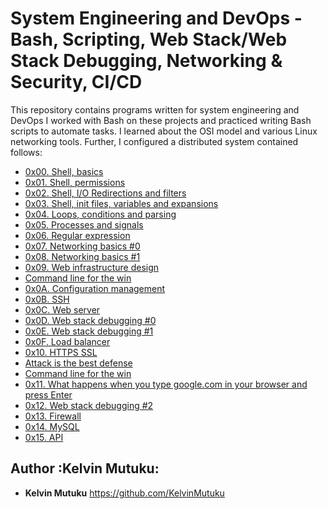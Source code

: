 # System Engineering and DevOps - Bash, Scripting, Web Stack/Web Stack Debugging, Networking & Security, CI/CD

This repository contains programs written for system engineering and DevOps
I worked with Bash on these projects and practiced
writing Bash scripts to automate tasks. I learned about the OSI model and
various Linux networking tools. Further, I configured a distributed system 
contained follows:

* [0x00. Shell, basics](./0x00-shell_basics)
* [0x01. Shell, permissions](./0x01-shell_permissions)
* [0x02. Shell, I/O Redirections and filters](./0x02-shell_redirections)
* [0x03. Shell, init files, variables and expansions](./0x03-shell_variables_expansions)
* [0x04. Loops, conditions and parsing](./0x04-loops_conditions_and_parsing)
* [0x05. Processes and signals](./0x05-processes_and_signals)
* [0x06. Regular expression](./0x06-regular_expressions)
* [0x07. Networking basics #0](./0x07-networking_basics)
* [0x08. Networking basics #1](./0x08-networking_basics_2)
* [0x09. Web infrastructure design ](./0x09-web_infrastructure_design)
* [Command line for the win](./command_line_for_the_win)
* [0x0A. Configuration management](./0x0A-configuration_management)
* [0x0B. SSH](./0x0B-ssh)
* [0x0C. Web server ](./0x0C-web_server)
* [0x0D. Web stack debugging #0 ](./0x0D-web_stack_debugging_0)
* [0x0E. Web stack debugging #1](./0x0E-web_stack_debugging_1)
* [0x0F. Load balancer](./0x0F-load_balancer)
* [0x10. HTTPS SSL](./0x10-https_ssl)
* [Attack is the best defense](./attack_is_the_best_defense)
* [Command line for the win](./command_line_for_the_win)
* [0x11. What happens when you type google.com in your browser and press Enter](./0x11-what_happens_when_your_type_google_com_in_your_browser_and_press_enter)
* [0x12. Web stack debugging #2](./0x12-web_stack_debugging_2)
* [0x13. Firewall](./0x13-firewall)
* [0x14. MySQL](./0x14-mysql)
* [0x15. API](./0x15-api)

## Author :Kelvin Mutuku:

* __Kelvin Mutuku__ <https://github.com/KelvinMutuku>
